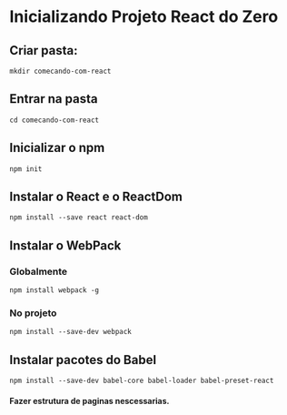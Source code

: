 # Inicializando Projeto React do Zero

## Criar pasta:

`mkdir comecando-com-react`

## Entrar na pasta

`cd comecando-com-react`

## Inicializar o npm

`npm init`

## Instalar o React e o ReactDom

`npm install --save react react-dom`

## Instalar o WebPack

### Globalmente

`npm install webpack -g`

### No projeto

`npm install --save-dev webpack`

## Instalar pacotes do Babel

`npm install --save-dev babel-core babel-loader babel-preset-react` 

#### Fazer estrutura de paginas nescessarias.
